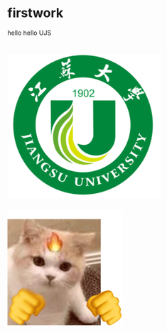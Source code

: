# firstwork
hello
hello UJS

# ![image](https://github.com/wuhao4795/firstwork/blob/main/Screenshots/ujs.png)

![image](https://github.com/wuhao4795/firstwork/blob/main/Screenshots/angry%20cat.gif)
